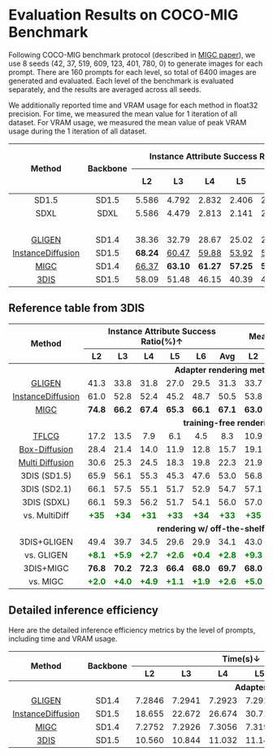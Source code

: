 # Evaluation Results on COCO-MIG Benchmark

Following COCO-MIG benchmark protocol (described in [MIGC paper](https://arxiv.org/abs/2402.05408)), we use 8 seeds (42, 37, 519, 609, 123, 401, 780, 0) to generate images for each prompt.
There are 160 prompts for each level, so total of 6400 images are generated and evaluated.
Each level of the benchmark is evaluated separately, and the results are averaged across all seeds.

We additionally reported time and VRAM usage for each method in float32 precision. For time, we measured the mean value for 1 iteration of all dataset. For VRAM usage, we measured the mean value of peak VRAM usage during the 1 iteration of all dataset.

<table style="text-align: center;">
  <thead>
    <tr>
      <th rowspan="2" style="text-align: center;">Method</th>
      <th rowspan="2" style="text-align: center;">Backbone</th>
      <th colspan="6" style="text-align: center;">Instance Attribute Success Ratio(%)↑</th>
      <th colspan="6" style="text-align: center;">Mean Intersection over Union(%)↑</th>
      <th colspan="2" style="text-align: center;">Image Text Consistency↑</th>
      <th rowspan="2" style="text-align: center;">Time(s)↓</th>
      <th rowspan="2" style="text-align: center;">VRAM (GB)↓</th>
    </tr>
    <tr>
      <th>L2</th>
      <th>L3</th>
      <th>L4</th>
      <th>L5</th>
      <th>L6</th>
      <th>Avg</th>
      <th>L2</th>
      <th>L3</th>
      <th>L4</th>
      <th>L5</th>
      <th>L6</th>
      <th>Avg</th>
      <th>CLIP</th>
      <th>Local CLIP</th>
    </tr>
  </thead>
  <tbody>
    <tr>
      <td><a>SD1.5</a></td>
      <td>SD1.5</td>
      <td>5.586</td>
      <td>4.792</td>
      <td>2.832</td>
      <td>2.406</td>
      <td>2.214</td>
      <td>3.109</td>
      <td>18.83</td>
      <td>17.43</td>
      <td>14.95</td>
      <td>13.93</td>
      <td>15.94</td>
      <td>15.75</td>
      <td>24.64</td>
      <td>18.36</td>
      <td>-</td>
      <td>-</td>
    </tr>
    <tr>
      <td><a>SDXL</a></td>
      <td>SDXL</td>
      <td>5.586</td>
      <td>4.479</td>
      <td>2.813</td>
      <td>2.141</td>
      <td>2.799</td>
      <td>3.168</td>
      <td>19.78</td>
      <td>18.54</td>
      <td>16.67</td>
      <td>15.72</td>
      <td>18.42</td>
      <td>17.55</td>
      <td>25.71</td>
      <td>18.63</td>
      <td>-</td>
      <td>-</td>
    </tr>
    <tr>
      <td colspan="18" style="text-align: center; font-weight: bold;">Adapter rendering methods</td>
    </tr>
    <tr>
      <td><a href="https://github.com/gligen/GLIGEN">GLIGEN</a></td>
      <td>SD1.4</td>
      <td>38.36</td>
      <td>32.79</td>
      <td>28.67</td>
      <td>25.02</td>
      <td>26.98</td>
      <td>28.84</td>
      <td>33.96</td>
      <td>29.58</td>
      <td>25.95</td>
      <td>23.88</td>
      <td>24.93</td>
      <td>26.47</td>
      <td>24.91</td>
      <td>20.78</td>
      <td><b>7.2911</b></td>
      <td><u>5.7944</u></td>
    </tr>
    <tr>
      <td><a href="https://github.com/frank-xwang/InstanceDiffusion">InstanceDiffusion</a></td>
      <td>SD1.5</td>
      <td><b>68.24</b></td>
      <td><u>60.47</u></td>
      <td><u>59.88</u></td>
      <td><u>53.92</u></td>
      <td><u>57.14</u></td>
      <td><u>58.49</u></td>
      <td><b>62.67</b></td>
      <td><b>55.75</b></td>
      <td><b>54.15</b></td>
      <td><u>49.02</u></td>
      <td><u>51.34</u></td>
      <td><b>53.12</b></td>
      <td><b>25.97</b></td>
      <td><b>21.90</b></td>
      <td>26.672</td>
      <td>6.3914</td>
    </tr>
    <tr>
      <td><a href="https://github.com/limuloo/MIGC">MIGC</a></td>
      <td>SD1.4</td>
      <td><u>66.37</u></td>
      <td><b>63.10</b></td>
      <td><b>61.27</b></td>
      <td><b>57.25</b></td>
      <td><b>59.13</b></td>
      <td><b>60.41</b></td>
      <td><u>57.02</u></td>
      <td><u>54.47</u></td>
      <td><u>52.48</u></td>
      <td><b>49.49</b></td>
      <td><b>51.38</b></td>
      <td><u>52.16</u></td>
      <td><u>25.39</u></td>
      <td><u>21.42</u></td>
      <td><u>7.3080</u></td>
      <td><b>5.2236</b></td>
    </tr>
    <tr>
      <td><a href="https://github.com/limuloo/3DIS/">3DIS</a></td>
      <td>SD1.5</td>
      <td>58.09</td>
      <td>51.48</td>
      <td>46.15</td>
      <td>40.39</td>
      <td>41.22</td>
      <td>45.23</td>
      <td>52.76</td>
      <td>46.92</td>
      <td>42.46</td>
      <td>38.16</td>
      <td>38.47</td>
      <td>41.89</td>
      <td>24.02</td>
      <td>21.24</td>
      <td>10.991</td>
      <td>7.5521</td>
    </tr>
  </tbody>
</table>

## Reference table from 3DIS

<table style="text-align: center;">
  <thead>
    <tr>
      <th rowspan="2" style="text-align: center;">Method</th>
      <th colspan="6" style="text-align: center;">Instance Attribute Success Ratio(%)↑</th>
      <th colspan="6" style="text-align: center;">Mean Intersection over Union(%)↑</th>
      <th rowspan="2" style="text-align: center;">Venue</th>
    </tr>
    <tr>
      <th>L2</th>
      <th>L3</th>
      <th>L4</th>
      <th>L5</th>
      <th>L6</th>
      <th>Avg</th>
      <th>L2</th>
      <th>L3</th>
      <th>L4</th>
      <th>L5</th>
      <th>L6</th>
      <th>Avg</th>
    </tr>
  </thead>
  <tbody>
    <tr>
      <td colspan="16" style="text-align: center; font-weight: bold;">Adapter rendering methods</td>
    </tr>
    <tr>
      <td><a href="https://github.com/gligen/GLIGEN">GLIGEN</a></td>
      <td>41.3</td>
      <td>33.8</td>
      <td>31.8</td>
      <td>27.0</td>
      <td>29.5</td>
      <td>31.3</td>
      <td>33.7</td>
      <td>27.6</td>
      <td>25.5</td>
      <td>21.9</td>
      <td>23.6</td>
      <td>25.2</td>
      <td>CVPR2023</td>
    </tr>
    <tr>
      <td><a href="https://github.com/frank-xwang/InstanceDiffusion">InstanceDiffusion</a></td>
      <td>61.0</td>
      <td>52.8</td>
      <td>52.4</td>
      <td>45.2</td>
      <td>48.7</td>
      <td>50.5</td>
      <td>53.8</td>
      <td>45.8</td>
      <td>44.9</td>
      <td>37.7</td>
      <td>40.6</td>
      <td>43.0</td>
      <td>CVPR2024</td>
    </tr>
    <tr>
      <td><a href="https://github.com/limuloo/MIGC">MIGC</a></td>
      <td><b>74.8</b></td>
      <td><b>66.2</b></td>
      <td><b>67.4</b></td>
      <td><b>65.3</b></td>
      <td><b>66.1</b></td>
      <td><b>67.1</b></td>
      <td><b>63.0</b></td>
      <td><b>54.7</b></td>
      <td><b>55.3</b></td>
      <td><b>52.4</b></td>
      <td><b>53.2</b></td>
      <td><b>54.7</b></td>
      <td>CVPR2024</td>
    </tr>
    <tr>
      <td colspan="16" style="text-align: center; font-weight: bold;">training-free rendering</td>
    </tr>
    <tr>
      <td><a href="https://github.com/silent-chen/layout-guidance">TFLCG</a></td>
      <td>17.2</td>
      <td>13.5</td>
      <td>7.9</td>
      <td>6.1</td>
      <td>4.5</td>
      <td>8.3</td>
      <td>10.9</td>
      <td>8.7</td>
      <td>5.1</td>
      <td>3.9</td>
      <td>2.8</td>
      <td>5.3</td>
      <td>WACV2024</td>
    </tr>
    <tr>
      <td><a href="https://github.com/showlab/BoxDiff">Box-Diffusion</a></td>
      <td>28.4</td>
      <td>21.4</td>
      <td>14.0</td>
      <td>11.9</td>
      <td>12.8</td>
      <td>15.7</td>
      <td>19.1</td>
      <td>14.6</td>
      <td>9.4</td>
      <td>7.9</td>
      <td>8.5</td>
      <td>10.6</td>
      <td>ICCV2023</td>
    </tr>
    <tr>
      <td><a href="https://github.com/omerbt/MultiDiffusion">Multi Diffusion</a></td>
      <td>30.6</td>
      <td>25.3</td>
      <td>24.5</td>
      <td>18.3</td>
      <td>19.8</td>
      <td>22.3</td>
      <td>21.9</td>
      <td>18.1</td>
      <td>17.3</td>
      <td>12.9</td>
      <td>13.9</td>
      <td>15.8</td>
      <td>ICML2023</td>
    </tr>
    <tr>
      <td>3DIS (SD1.5)</td>
      <td>65.9</td>
      <td>56.1</td>
      <td>55.3</td>
      <td>45.3</td>
      <td>47.6</td>
      <td>53.0</td>
      <td>56.8</td>
      <td>48.4</td>
      <td>49.4</td>
      <td>40.2</td>
      <td>41.7</td>
      <td>44.7</td>
      <td>ICLR2025</td>
    </tr>
    <tr>
      <td>3DIS (SD2.1)</td>
      <td>66.1</td>
      <td>57.5</td>
      <td>55.1</td>
      <td>51.7</td>
      <td>52.9</td>
      <td>54.7</td>
      <td>57.1</td>
      <td>48.6</td>
      <td>46.8</td>
      <td>42.9</td>
      <td>43.4</td>
      <td>45.7</td>
      <td>ICLR2025</td>
    </tr>
    <tr>
      <td>3DIS (SDXL)</td>
      <td>66.1</td>
      <td>59.3</td>
      <td>56.2</td>
      <td>51.7</td>
      <td>54.1</td>
      <td>56.0</td>
      <td>57.0</td>
      <td>50.0</td>
      <td>47.8</td>
      <td>43.1</td>
      <td>44.6</td>
      <td>47.0</td>
      <td>ICLR2025</td>
    </tr>
    <tr>
      <td>vs. MultiDiff</td>
      <td><b style="color: green;">+35</b></td>
      <td><b style="color: green;">+34</b></td>
      <td><b style="color: green;">+31</b></td>
      <td><b style="color: green;">+33</b></td>
      <td><b style="color: green;">+34</b></td>
      <td><b style="color: green;">+33</b></td>
      <td><b style="color: green;">+35</b></td>
      <td><b style="color: green;">+31</b></td>
      <td><b style="color: green;">+30</b></td>
      <td><b style="color: green;">+30</b></td>
      <td><b style="color: green;">+30</b></td>
      <td><b style="color: green;">+31</b></td>
      <td>-</td>
    </tr>
    <tr>
      <td colspan="17" style="text-align: center; font-weight: bold;">rendering w/ off-the-shelf adapters</td>
    </tr>
    <tr>
      <td>3DIS+GLIGEN</td>
      <td>49.4</td>
      <td>39.7</td>
      <td>34.5</td>
      <td>29.6</td>
      <td>29.9</td>
      <td>34.1</td>
      <td>43.0</td>
      <td>33.8</td>
      <td>29.2</td>
      <td>24.6</td>
      <td>24.5</td>
      <td>28.8</td>
      <td>-</td>
    </tr>
    <tr>
      <td>vs. GLIGEN</td>
      <td><b style="color: green;">+8.1</b></td>
      <td><b style="color: green;">+5.9</b></td>
      <td><b style="color: green;">+2.7</b></td>
      <td><b style="color: green;">+2.6</b></td>
      <td><b style="color: green;">+0.4</b></td>
      <td><b style="color: green;">+2.8</b></td>
      <td><b style="color: green;">+9.3</b></td>
      <td><b style="color: green;">+6.2</b></td>
      <td><b style="color: green;">+3.7</b></td>
      <td><b style="color: green;">+2.7</b></td>
      <td><b style="color: green;">+0.9</b></td>
      <td><b style="color: green;">+3.6</b></td>
      <td>-</td>
    </tr>
    <tr>
      <td>3DIS+MIGC</td>
      <td><b>76.8</b></td>
      <td><b>70.2</b></td>
      <td><b>72.3</b></td>
      <td><b>66.4</b></td>
      <td><b>68.0</b></td>
      <td><b>69.7</b></td>
      <td><b>68.0</b></td>
      <td><b>60.7</b></td>
      <td><b>62.0</b></td>
      <td><b>55.8</b></td>
      <td><b>57.3</b></td>
      <td><b>59.5</b></td>
      <td>-</td>
    </tr>
    <tr>
      <td>vs. MIGC</td>
      <td><b style="color: green;">+2.0</b></td>
      <td><b style="color: green;">+4.0</b></td>
      <td><b style="color: green;">+4.9</b></td>
      <td><b style="color: green;">+1.1</b></td>
      <td><b style="color: green;">+1.9</b></td>
      <td><b style="color: green;">+2.6</b></td>
      <td><b style="color: green;">+5.0</b></td>
      <td><b style="color: green;">+6.0</b></td>
      <td><b style="color: green;">+6.7</b></td>
      <td><b style="color: green;">+3.4</b></td>
      <td><b style="color: green;">+4.1</b></td>
      <td><b style="color: green;">+4.8</b></td>
      <td>-</td>
    </tr>
  </tbody>
</table>

## Detailed inference efficiency

Here are the detailed inference efficiency metrics by the level of prompts, including time and VRAM usage.

<table style="text-align: center;">
  <thead>
    <tr>
      <th rowspan="2" style="text-align: center;">Method</th>
      <th rowspan="2" style="text-align: center;">Backbone</th>
      <th colspan="6" style="text-align: center;">Time(s)↓</th>
      <th colspan="6" style="text-align: center;">VRAM (GB)↓</th>
    </tr>
    <tr>
      <th>L2</th>
      <th>L3</th>
      <th>L4</th>
      <th>L5</th>
      <th>L6</th>
      <th>Avg</th>
      <th>L2</th>
      <th>L3</th>
      <th>L4</th>
      <th>L5</th>
      <th>L6</th>
      <th>Avg</th>
    </tr>
  </thead>
  <tbody>
    <tr>
      <td colspan="14" style="text-align: center; font-weight: bold;">Adapter rendering methods</td>
    </tr>
    <tr>
      <td><a href="https://github.com/gligen/GLIGEN">GLIGEN</a></td>
      <td>SD1.4</td>
      <td>7.2846</td>
      <td>7.2941</td>
      <td>7.2923</td>
      <td>7.2928</td>
      <td>7.2915</td>
      <td>7.2911</td>
      <td>5.7944</td>
      <td>5.7944</td>
      <td>5.7944</td>
      <td>5.7944</td>
      <td>5.7944</td>
      <td>5.7944</td>
    </tr>
    <tr>
      <td><a href="https://github.com/frank-xwang/InstanceDiffusion">InstanceDiffusion</a></td>
      <td>SD1.5</td>
      <td>18.655</td>
      <td>22.672</td>
      <td>26.674</td>
      <td>30.711</td>
      <td>34.647</td>
      <td>26.672</td>
      <td>6.3909</td>
      <td>6.3912</td>
      <td>6.3914</td>
      <td>6.3916</td>
      <td>6.3919</td>
      <td>6.3914</td>
    </tr>
    <tr>
      <td><a href="https://github.com/limuloo/MIGC">MIGC</a></td>
      <td>SD1.4</td>
      <td>7.2752</td>
      <td>7.2926</td>
      <td>7.3056</td>
      <td>7.3190</td>
      <td>7.3478</td>
      <td>7.3080</td>
      <td>5.2230</td>
      <td>5.2233</td>
      <td>5.2235</td>
      <td>5.2239</td>
      <td>5.2241</td>
      <td>5.2236</td>
    </tr>
    <tr>
      <td><a href="https://github.com/limuloo/3DIS/">3DIS</a></td>
      <td>SD1.5</td>
      <td>10.560</td>
      <td>10.844</td>
      <td>11.032</td>
      <td>11.141</td>
      <td>11.376</td>
      <td>10.991</td>
      <td>7.5515</td>
      <td>7.5522</td>
      <td>7.5519</td>
      <td>7.5523</td>
      <td>7.5526</td>
      <td>7.5521</td>
    </tr>
  </tbody>
</table>

